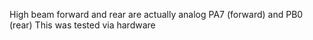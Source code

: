 High beam forward and rear are actually analog
PA7 (forward) and PB0 (rear)
This was tested via hardware
